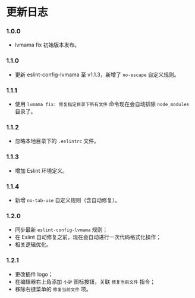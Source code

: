 # 更新日志

### 1.0.0

* lvmama fix 初始版本发布。

### 1.1.0

* 更新 eslint-config-lvmama 至 v1.1.3，新增了 `no-escape` 自定义规则。

### 1.1.1

* 使用 `lvmama fix: 修复指定目录下所有文件` 命令现在会自动排除 `node_modules` 目录了。

### 1.1.2

* 忽略本地目录下的 `.eslintrc` 文件。

### 1.1.3

* 增加 Eslint 环境定义。

### 1.1.4

* 新增 `no-tab-use` 自定义规则（含自动修复）。

### 1.2.0

* 同步最新 `eslint-config-lvmama` 规则；
* 在 Eslint 自动修复之前，现在会自动进行一次代码格式化操作；
* 相关逻辑优化。

### 1.2.1

* 更改插件 logo；
* 在编辑器右上角添加 `小驴` 图标按钮，关联 `修复当前文件` 指令；
* 移除右键菜单的 `修复当前文件` 项。